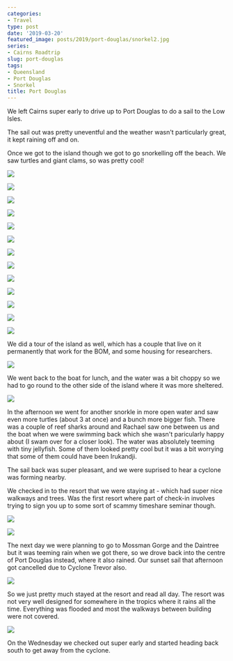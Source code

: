 ```yaml
---
categories:
- Travel
type: post
date: '2019-03-20'
featured_image: posts/2019/port-douglas/snorkel2.jpg
series:
- Cairns Roadtrip
slug: port-douglas
tags:
- Queensland
- Port Douglas
- Snorkel
title: Port Douglas
---
```


We left Cairns super early to drive up to Port Douglas to do a sail to the Low Isles.

The sail out was pretty uneventful and the weather wasn't particularly great, it kept raining off and on.

Once we got to the island though we got to go snorkelling off the beach. We saw turtles and giant clams, so was pretty cool!

![](boat2.jpg "")

![](snorkel1.jpg "")

![](snorkel2.jpg "")

![](snorkel3.jpg "")

![](snorkel4.jpg "")

![](snorkel5.jpg "")

![](snorkel6.jpg "")

![](snorkel7.jpg "")

![](snorkel8.jpg "")

![](snorkel9.jpg "")

![](snorkel10.jpg "")

![](snorkel11.jpg "")

![](snorkel12.jpg "")

We did a tour of the island as well, which has a couple that live on it permanently that work for the BOM, and some housing for researchers.

![](lighthouse.jpg "")

We went back to the boat for lunch, and the water was a bit choppy so we had to go round to the other side of the island where it was more sheltered.

![](boat1.jpg "")

In the afternoon we went for another snorkle in more open water and saw even more turtles (about 3 at once) and a bunch more bigger fish.
There was a couple of reef sharks around and Rachael saw one between us and the boat when we were swimming back which she wasn't paricularly happy about (I swam over for a closer look). The water was absolutely teeming with tiny jellyfish. Some of them looked pretty cool but it was a bit worrying that some of them could have been Irukandji.  

The sail back was super pleasant, and we were suprised to hear a cyclone was forming nearby.

We checked in to the resort that we were staying at - which had super nice walkways and trees. Was the first resort where part of check-in involves trying to sign you up to some sort of scammy timeshare seminar though.

![](resort1.jpg "")

![](resort2.jpg "")

The next day we were planning to go to Mossman Gorge and the Daintree but it was teeming rain when we got there, so we drove back into the centre of Port Douglas instead, where it also rained. Our sunset sail that afternoon got cancelled due to Cyclone Trevor also.

![](port-douglas.jpg "")

So we just pretty much stayed at the resort and read all day.
The resort was not very well designed for somewhere in the tropics where it rains all the time.
Everything was flooded and most the walkways between building were not covered.

![](resort3.jpg "")

On the Wednesday we checked out super early and started heading back south to get away from the cyclone.